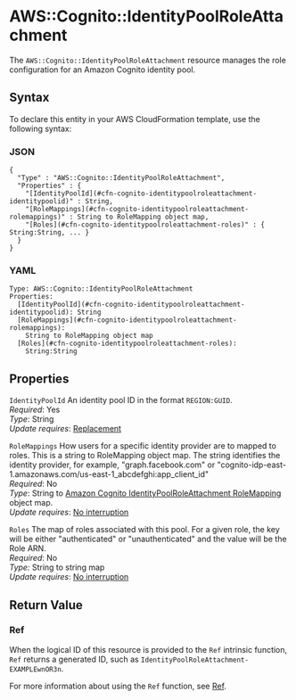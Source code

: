 # AWS::Cognito::IdentityPoolRoleAttachment<a name="aws-resource-cognito-identitypoolroleattachment"></a>

The `AWS::Cognito::IdentityPoolRoleAttachment` resource manages the role configuration for an Amazon Cognito identity pool\.

## Syntax<a name="aws-resource-cognito-identitypoolroleattachment-syntax"></a>

To declare this entity in your AWS CloudFormation template, use the following syntax:

### JSON<a name="aws-resource-cognito-identitypoolroleattachment-syntax.json"></a>

```
{
  "Type" : "AWS::Cognito::IdentityPoolRoleAttachment",
  "Properties" : {
    "[IdentityPoolId](#cfn-cognito-identitypoolroleattachment-identitypoolid)" : String,
    "[RoleMappings](#cfn-cognito-identitypoolroleattachment-rolemappings)" : String to RoleMapping object map,
    "[Roles](#cfn-cognito-identitypoolroleattachment-roles)" : { String:String, ... }
  }
}
```

### YAML<a name="aws-resource-cognito-identitypoolroleattachment-syntax.yaml"></a>

```
Type: AWS::Cognito::IdentityPoolRoleAttachment
Properties:
  [IdentityPoolId](#cfn-cognito-identitypoolroleattachment-identitypoolid): String
  [RoleMappings](#cfn-cognito-identitypoolroleattachment-rolemappings): 
    String to RoleMapping object map
  [Roles](#cfn-cognito-identitypoolroleattachment-roles): 
    String:String
```

## Properties<a name="w13ab1c21c10c84c17b9"></a>

`IdentityPoolId`  <a name="cfn-cognito-identitypoolroleattachment-identitypoolid"></a>
An identity pool ID in the format `REGION:GUID`\.  
*Required*: Yes  
*Type*: String  
*Update requires*: [Replacement](using-cfn-updating-stacks-update-behaviors.md#update-replacement)

`RoleMappings`  <a name="cfn-cognito-identitypoolroleattachment-rolemappings"></a>
How users for a specific identity provider are to mapped to roles\. This is a string to RoleMapping object map\. The string identifies the identity provider, for example, "graph\.facebook\.com" or "cognito\-idp\-east\-1\.amazonaws\.com/us\-east\-1\_abcdefghi:app\_client\_id"  
*Required*: No  
*Type*: String to [Amazon Cognito IdentityPoolRoleAttachment RoleMapping](aws-properties-cognito-identitypoolroleattachment-rolemapping.md) object map\.  
*Update requires*: [No interruption](using-cfn-updating-stacks-update-behaviors.md#update-no-interrupt)

`Roles`  <a name="cfn-cognito-identitypoolroleattachment-roles"></a>
The map of roles associated with this pool\. For a given role, the key will be either "authenticated" or "unauthenticated" and the value will be the Role ARN\.  
*Required*: No  
*Type:* String to string map  
*Update requires*: [No interruption](using-cfn-updating-stacks-update-behaviors.md#update-no-interrupt)

## Return Value<a name="w13ab1c21c10c84c17c11"></a>

### Ref<a name="w13ab1c21c10c84c17c11b2"></a>

When the logical ID of this resource is provided to the `Ref` intrinsic function, `Ref` returns a generated ID, such as `IdentityPoolRoleAttachment-EXAMPLEwnOR3n`\.

For more information about using the `Ref` function, see [Ref](intrinsic-function-reference-ref.md)\.